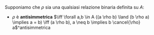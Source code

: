 Supponiamo che $\rho$ sia una qualsiasi relazione binaria definita su $A$:
-  $\rho$ è **antisimmetrica** $\iff \forall a,b \in A ((a \rho b) \land (b \rho a) \implies a = b) \iff (a \rho b), a \neq b \implies b \cancel{\rho} a$^antisimmetrica